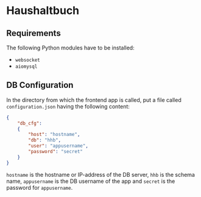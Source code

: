 # Haushaltbuch

## Requirements
The following Python modules have to be installed:
* `websocket`
* `aiomysql`


## DB Configuration

In the directory from which the frontend app is called, put a file called `configuration.json` having the following content:
```json
{
    "db_cfg": 
    {
        "host": "hostname",
        "db": "hhb",
        "user": "appusername",
        "password": "secret"
    }
}
```
`hostname` is the hostname or IP-address of the DB server, `hhb` is the schema name, `appusername` is the DB username of the app and `secret` is the password for `appusername`.